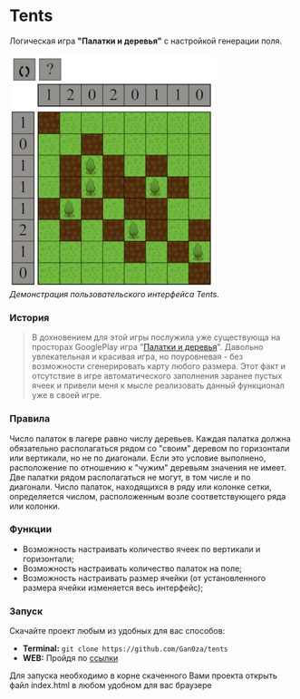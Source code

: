# Tents

Логическая игра **"Палатки и деревья"** с настройкой генерации поля.

![Screenshot](https://raw.githubusercontent.com/Gan0za/tents/main/img/screenshot.png)<br>
*Демонстрация пользовательского интерфейса Tents.*

### История

>В дохновением для этой игры послужила уже существующа на просторах GooglePlay игра "[Палатки и деревья](https://play.google.com/store/apps/details?id=com.frozax.tentsandtrees)". Давольно увлекательная и красивая игра, но поуровневая - без возможности сгенерировать карту любого размера. Этот факт и отсутствие в игре автоматического заполнения заранее пустых ячеек и привели меня к мысле реализовать данный функционал уже в своей игре.

### Правила 

Число палаток в лагере равно числу деревьев. Каждая палатка должна обязательно располагаться рядом со "своим" деревом по горизонтали или вертикали, но не по диагонали. Если это условие выполнено, расположение по отношению к "чужим" деревьям значения не имеет. Две палатки рядом располагаться не могут, в том числе и по диагонали. Число палаток, находящихся в ряду или колонке сетки, определяется числом, расположенным возле соответствующего ряда или колонки.

### Функции

- Возможность настраивать количество ячеек по вертикали и горизонтали;
- Возможность настраивать количество палаток на поле;
- Возможность настраивать размер ячейки (от установленного размера ячейки изменяется весь интерфейс);

### Запуск

Скачайте проект любым из удобных для вас способов:
- **Terminal:** `git clone https://github.com/Gan0za/tents` 
- **WEB:** Пройдя по [ссылки](https://github.com/Gan0za/tents/archive/refs/heads/main.zip)

Для запуска необходимо в корне скаченного Вами проекта открыть файл index.html в любом удобном для вас браузере